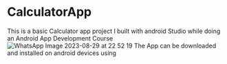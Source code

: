 # CalculatorApp
This is a basic Calculator app project I built with android Studio while doing an Android App Development Course
![WhatsApp Image 2023-08-29 at 22 52 19](https://github.com/Varun-Jethani/CalculatorApp/assets/64307642/be6e5343-33bf-418d-87f5-1ebe2f726ff5)
The App can be downloaded and installed on android devices using 
